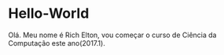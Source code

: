 # Hello-World
Olá. Meu nome é Rich Elton, vou começar o curso de Ciência da Computação este ano(2017.1).
